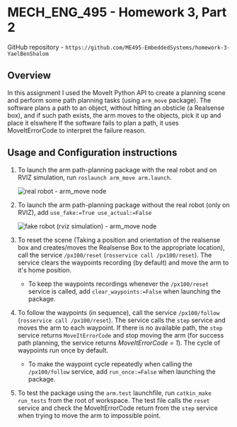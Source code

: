 # MECH_ENG_495 - Homework 3, Part 2
GitHub repository - `https://github.com/ME495-EmbeddedSystems/homework-3-YaelBenShalom`


## Overview

In this assignment I used the MoveIt Python API to create a planning scene and perform some path planning tasks (using `arm_move` package).
The software plans a path to an object, without hitting an obsticle (a Realsense box), and if such path exists, the arm moves to the objects, pick it up and place it elswhere
If the software fails to plan a path, it uses MoveItErrorCode to interpret the failure reason.

## Usage and Configuration instructions

1. To launch the arm path-planning package with the real robot and on RVIZ simulation, run `roslaunch arm_move arm.launch`.

    ![real robot - arm_move node](https://github.com/ME495-EmbeddedSystems/homework-3-YaelBenShalom/blob/master/arm_move/GIFs/arm_move.gif)

2. To launch the arm path-planning package without the real robot (only on RVIZ), add `use_fake:=True use_actual:=False`

    ![fake robot (rviz simulation) - arm_move node](https://github.com/ME495-EmbeddedSystems/homework-3-YaelBenShalom/blob/master/arm_move/GIFs/arm_move_rviz.gif)

3. To reset the scene (Taking a position and orientation of the realsense box and creates/moves the Realsense Box to the appropriate location), call the service `/px100/reset` (`rosservice call /px100/reset`). The service clears the waypoints recording (by default) and move the arm to it's home position.

    - To keep the waypoints recordings whenever the `/px100/reset` service is called, add `clear_waypoints:=False` when launching the package.

4. To follow the waypoints (in sequence), call the service `/px100/follow` (`rosservice call /px100/reset`). The service calls the `step` service and moves the arm to each waypoint. If there is no available path, the `step` service returns `MoveItErrorCode` and stop moving the arm (for success path planning, the service returns *MoveItErrorCode = 1*). The cycle of waypoints run once by default.

    - To make the waypoint cycle repeatedly when calling the `/px100/follow` service, add `run_once:=False` when launching the package.

5. To test the package using the `arm.test` launchfile, run `catkin_make run_tests` from the root of workspace. The test file calls the `reset` service and check the MoveItErrorCode return from the `step` service when trying to move the arm to impossible point.